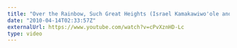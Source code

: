 ```yaml
---
title: "Over the Rainbow, Such Great Heights (Israel Kamakawiwo'ole and Postal Service covers)"
date: "2010-04-14T02:33:57Z"
externalUrl: https://www.youtube.com/watch?v=cPvXznHD-Lc
type: video
---
```

